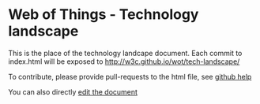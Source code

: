 # Web of Things - Technology landscape

This is the place of the technology landcape document. 
Each commit to index.html will be exposed to http://w3c.github.io/wot/tech-landscape/

To contribute, please provide pull-requests to the html file, see [github help](https://help.github.com/articles/using-pull-requests/)

You can also directly [edit the document](https://github.com/w3c/wot/edit/master/tech-landscape/index.html)
